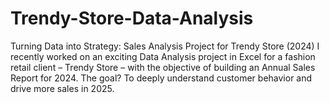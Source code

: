 # Trendy-Store-Data-Analysis
Turning Data into Strategy: Sales Analysis Project for Trendy Store (2024)  I recently worked on an exciting Data Analysis project in Excel for a fashion retail client – Trendy Store – with the objective of building an Annual Sales Report for 2024. The goal? To deeply understand customer behavior and drive more sales in 2025.
